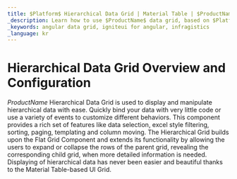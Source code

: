 ```yaml
---
title: $Platform$ Hierarchical Data Grid | Material Table | $ProductName$ | Infragistics
_description: Learn how to use $ProductName$ data grid, based on $Platform$ Material Table and create a touch-responsive angular component with variety of angular events.
_keywords: angular data grid, igniteui for angular, infragistics
_language: kr
---
```


# Hierarchical Data Grid Overview and Configuration

$ProductName$ Hierarchical Data Grid is used to display and manipulate hierarchical data with ease. Quickly bind your data with very little code or use a variety of events to customize different behaviors. This component provides a rich set of features like data selection, excel style filtering, sorting, paging, templating and column moving. The Hierarchical Grid builds upon the Flat Grid Component and extends its functionality by allowing the users to expand or collapse the rows of the parent grid, revealing the corresponding child grid, when more detailed information is needed. Displaying of hierarchical data has never been easier and beautiful thanks to the Material Table-based UI Grid.

<!--
TODO port rest of topic from
https://github.com/IgniteUI/igniteui-docfx/blob/master/en/components/hierarchicalgrid/hierarchical-grid.md -->
